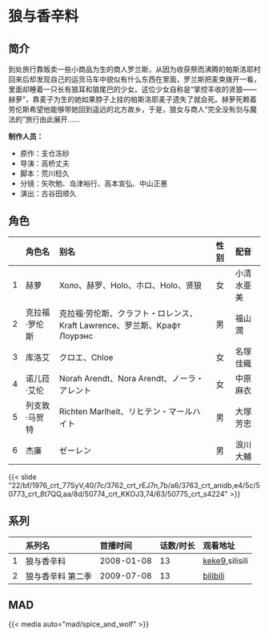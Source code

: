 # 狼与香辛料


## 简介

到处旅行靠贩卖一些小商品为生的商人罗兰斯，从因为收获祭而沸腾的帕斯洛耶村回来后却发现自己的运货马车中貌似有什么东西在里面，罗兰斯把麦束拨开一看，里面却睡着一只长有狼耳和狼尾巴的少女。这位少女自称是“掌控丰收的贤狼——赫萝”，靠麦子为生的她如果脖子上挂的帕斯洛耶麦子遗失了就会死。赫萝死赖着劳伦斯希望他能够带她回到遥远的北方故乡，于是，狼女与商人“完全没有剑与魔法的”旅行由此展开……

**制作人员：**
- 原作：支仓冻砂
- 导演：高桥丈夫
- 脚本：荒川稔久
- 分镜：矢吹勉、岛津裕行、高本宣弘、中山正惠
- 演出：古谷田顺久

## 角色

|     |   角色名   |   别名  | 性别 |  配音  |
|:--- |:------  |:----      |:---  |:--   |
| 1 | 赫萝 | Холо、赫罗、Holo、ホロ、Holo、贤狼 | 女 | 小清水亜美 |
| 2 | 克拉福·罗伦斯 | 克拉福·劳伦斯、クラフト・ロレンス、Kraft Lawrence、罗兰斯、Крафт Лоурэнс | 男 | 福山潤 |
| 3 | 库洛艾 | クロエ、Chloe | 女 | 名塚佳織 |
| 4 | 诺儿菈·艾伦 | Norah Arendt、Nora Arendt、ノーラ・アレント | 女 | 中原麻衣 |
| 5 | 列支敦·马贺特 | Richten Marlheit、リヒテン・マールハイト | 男 | 大塚芳忠 |
| 6 | 杰廉 | ゼーレン | 男 | 浪川大輔 |

{{< slide "22/bf/1976_crt_77SyV,40/7c/3762_crt_rEJ7n,7b/a6/3763_crt_anidb,e4/5c/50773_crt_8t7QQ,aa/8d/50774_crt_KKOJ3,74/63/50775_crt_s4224" >}}

## 系列

|     |   系列名   |   首播时间  | 话数/时长  | 观看地址 |
|:---  |:------    |:----      |:---       |:---  |
| 1 | 狼与香辛料 | 2008-01-08 | 13 | [keke9](https://www.keke9.app/search?k=狼与香辛料),silisili  |
| 2 | 狼与香辛料 第二季 | 2009-07-08 | 13 | [bilibili](https://www.bilibili.com/bangumi/play/ep34818)  |


## MAD

{{< media  auto="mad/spice_and_wolf"  >}}
